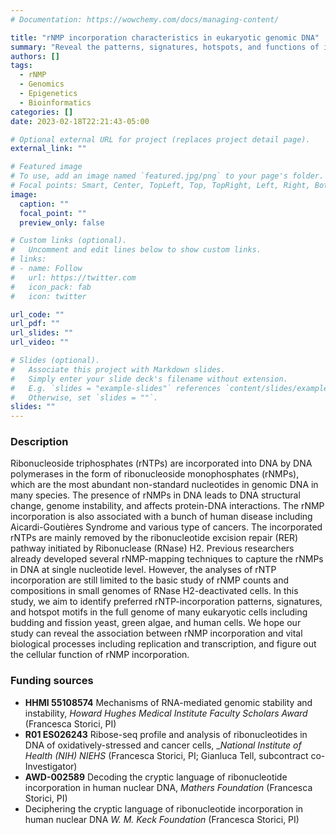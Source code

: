 ```yaml
---
# Documentation: https://wowchemy.com/docs/managing-content/

title: "rNMP incorporation characteristics in eukaryotic genomic DNA"
summary: "Reveal the patterns, signatures, hotspots, and functions of incorporated rNMPs -- the most abundant non-standard nucleotides in genomic DNA."
authors: []
tags:
  - rNMP
  - Genomics
  - Epigenetics
  - Bioinformatics
categories: []
date: 2023-02-18T22:21:43-05:00

# Optional external URL for project (replaces project detail page).
external_link: ""

# Featured image
# To use, add an image named `featured.jpg/png` to your page's folder.
# Focal points: Smart, Center, TopLeft, Top, TopRight, Left, Right, BottomLeft, Bottom, BottomRight.
image:
  caption: ""
  focal_point: ""
  preview_only: false

# Custom links (optional).
#   Uncomment and edit lines below to show custom links.
# links:
# - name: Follow
#   url: https://twitter.com
#   icon_pack: fab
#   icon: twitter

url_code: ""
url_pdf: ""
url_slides: ""
url_video: ""

# Slides (optional).
#   Associate this project with Markdown slides.
#   Simply enter your slide deck's filename without extension.
#   E.g. `slides = "example-slides"` references `content/slides/example-slides.md`.
#   Otherwise, set `slides = ""`.
slides: ""
---
```


### Description

Ribonucleoside triphosphates (rNTPs) are incorporated into DNA by DNA polymerases in the form of ribonucleoside monophosphates (rNMPs), which are the most abundant non-standard nucleotides in genomic DNA in many species. The presence of rNMPs in DNA leads to DNA structural change, genome instability, and affects protein-DNA interactions.  The rNMP incorporation is also associated with a bunch of human disease including Aicardi-Goutières Syndrome and various type of cancers. The incorporated rNTPs are mainly removed by the ribonucleotide excision repair (RER) pathway initiated by Ribonuclease (RNase) H2. Previous researchers already developed several rNMP-mapping techniques to capture the rNMPs in DNA at single nucleotide level. However, the analyses of rNTP incorporation are still limited to the basic study of rNMP counts and compositions in small genomes of RNase H2-deactivated cells. In this study, we aim to identify preferred rNTP-incorporation patterns, signatures, and hotspot motifs in the full genome of many eukaryotic cells including budding and fission yeast, green algae, and human cells. We hope our study can reveal the association between rNMP incorporation and vital biological processes including replication and transcription, and figure out the cellular function of rNMP incorporation.

### Funding sources

- __HHMI 55108574__ Mechanisms of RNA-mediated genomic stability and instability, _Howard Hughes Medical Institute Faculty Scholars Award_ (Francesca Storici, PI)
- __R01 ES026243__ Ribose-seq profile and analysis of ribonucleotides in DNA of oxidatively-stressed and cancer cells, __National Institute of Health (NIH) NIEHS_ (Francesca Storici, PI; Gianluca Tell, subcontract co-Investigator)
- __AWD-002589__ Decoding the cryptic language of ribonucleotide incorporation in human nuclear DNA, _Mathers Foundation_ (Francesca Storici, PI)  
- Deciphering the cryptic language of ribonucleotide incorporation in human nuclear DNA  _W. M. Keck Foundation_ (Francesca Storici, PI)
